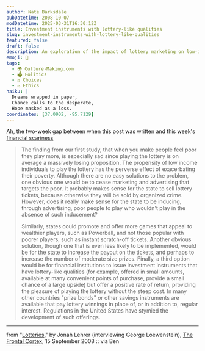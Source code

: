 ```yaml
---
author: Nate Barksdale
pubDatetime: 2008-10-07
modDatetime: 2025-03-31T16:30:12Z
title: Investment instruments with lottery-like qualities
slug: investment-instruments-with-lottery-like-qualities
featured: false
draft: false
description: An exploration of the impact of lottery marketing on low-income individuals and potential alternatives.
emoji: 🎲
tags:
  - 🌍 Culture-Making.com
  - 🗳️ Politics
  - ⚖️ Choices
  - ⚖️ Ethics
haiku: |
  Dreams wrapped in paper,  
  Chance calls to the desperate,  
  Hope masked as a loss.
coordinates: [37.0902, -95.7129]
---
```


Ah, the two-week gap between when this post was written and this week's [financial scariness](http://web.archive.org/web/20100109044345/http://www.thisamericanlife.org/Radio_Episode.aspx?episode=365)

> The finding from our first study, that when you make people feel poor they play more, is especially sad since playing the lottery is on average a massively losing proposition. The propensity of low income individuals to play the lottery has the perverse effect of exacerbating their poverty. Although there are no easy solutions to the problem, one obvious one would be to cease marketing and advertising that targets the poor. It probably makes sense for the state to sell lottery tickets, because otherwise they will be sold by organized crime. However, does it really make sense for the state to be inducing, through advertising, poor people to play who wouldn't play in the absence of such inducement?
>
> Similarly, states could promote and offer more games that appeal to wealthier players, such as Powerball, and not those popular with poorer players, such as instant scratch-off tickets. Another obvious solution, though one that is even less likely to be implemented, would be for the state to increase the payout on the tickets, and perhaps to increase the number of moderate size prizes.
> Finally, a third option would be for financial institutions to issue investment instruments that have lottery-like qualities (for example, offered in small amounts, available at many convenient points of purchase, provide a small chance of a large upside) but offer a positive rate of return, providing the pleasure of playing the lottery without the steep cost. In many other countries "prize bonds" or other savings instruments are available that pay lottery winnings in place of, or in addition to, regular interest. Regulations in the United States have stymied the development of such offerings.

---

from "[Lotteries](http://web.archive.org/web/20101213021355/http://scienceblogs.com:80/cortex/2008/09/lotteries_1.php)," by Jonah Lehrer (interviewing George Loewenstein), [The Frontal Cortex](http://web.archive.org/web/20101213021355/http://scienceblogs.com:80/cortex/2008/09/lotteries_1.php), 15 September 2008 :: via Ben
